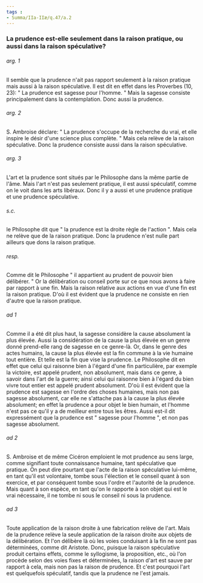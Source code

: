```yaml
---
tags : 
- Summa/IIa-IIæ/q.47/a.2
---
```


### La prudence est-elle seulement dans la raison pratique, ou aussi dans la raison spéculative?

###### arg. 1
Il semble que la prudence n'ait pas rapport seulement à la raison pratique mais aussi à la raison spéculative. Il est dit en effet dans les Proverbes (10, 23): " La prudence est sagesse pour l'homme. " Mais la sagesse consiste principalement dans la contemplation. Donc aussi la prudence. 

###### arg. 2
S. Ambroise déclare: " La prudence s'occupe de la recherche du vrai, et elle inspire le désir d'une science plus complète. " Mais cela relève de la raison spéculative. Donc la prudence consiste aussi dans la raison spéculative. 

###### arg. 3
L'art et la prudence sont situés par le Philosophe dans la même partie de l'âme. Mais l'art n'est pas seulement pratique, il est aussi spéculatif, comme on le voit dans les arts libéraux. Donc il y a aussi et une prudence pratique et une prudence spéculative. 

###### s.c.
le Philosophe dit que " la prudence est la droite règle de l'action ". Mais cela ne relève que de la raison pratique. Donc la prudence n'est nulle part ailleurs que dons la raison pratique. 

###### resp.
Comme dit le Philosophe " il appartient au prudent de pouvoir bien délibérer. " Or la délibération ou conseil porte sur ce que nous avons à faire par rapport à une fin. Mais la raison relative aux actions en vue d'une fin est la raison pratique. D'où il est évident que la prudence ne consiste en rien d'autre que la raison pratique. 

###### ad 1
Comme il a été dit plus haut, la sagesse considère la cause absolument la plus élevée. Aussi la considération de la cause la plus élevée en un genre donné prend-elle rang de sagesse en ce genre-là. Or, dans le genre des actes humains, la cause la plus élevée est la fin commune à la vie humaine tout entière. Et telle est la fin que vise la prudence. Le Philosophe dit en effet que celui qui raisonne bien à l'égard d'une fin particulière, par exemple la victoire, est appelé prudent, non absolument, mais dans ce genre, à savoir dans l'art de la guerre; ainsi celui qui raisonne bien à l'égard du bien vivre tout entier est appelé prudent absolument. D'où il est évident que la prudence est sagesse en l'ordre des choses humaines, mais non pas sagesse absolument, car elle ne s'attache pas à la cause la plus élevée absolument; en effet la prudence a pour objet le bien humain, et l'homme n'est pas ce qu'il y a de meilleur entre tous les êtres. Aussi est-il dit expressément que la prudence est " sagesse pour l'homme ", et non pas sagesse absolument. 

###### ad 2
S. Ambroise et de même Cicéron emploient le mot prudence au sens large, comme signifiant toute connaissance humaine, tant spéculative que pratique. On peut dire pourtant que l'acte de la raison spéculative lui-même, en tant qu'il est volontaire, tombe sous l'élection et le conseil quant à son exercice, et par conséquent tombe sous l'ordre et l'autorité de la prudence. Mais quant à son espèce, en tant qu'on le rapporte à son objet qui est le vrai nécessaire, il ne tombe ni sous le conseil ni sous la prudence. 

###### ad 3
Toute application de la raison droite à une fabrication relève de l'art. Mais de la prudence relève la seule application de la raison droite aux objets de la délibération. Et l'on délibère là où les voies conduisant à la fin ne sont pas déterminées, comme dit Aristote. Donc, puisque la raison spéculative produit certains effets, comme le syllogisme, la proposition, etc., où l'on procède selon des voies fixes et déterminées, la raison d'art est sauve par rapport à cela, mais non pas la raison de prudence. Et c'est pourquoi l'art est quelquefois spéculatif, tandis que la prudence ne l'est jamais. 

